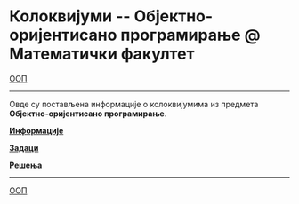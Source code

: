 # Колоквијуми -- Објектно-оријентисано програмирање @ Математички факултет

[ООП](../README.md)

---

Овде су постављена информације о колоквијумима из предмета **Објектно-оријентисано програмирање**.  

**[Информације](info/README.md)**

**[Задаци](zadaci/README.md)**

**[Решења](resenja/README.md)**

---

[ООП](../README.md)